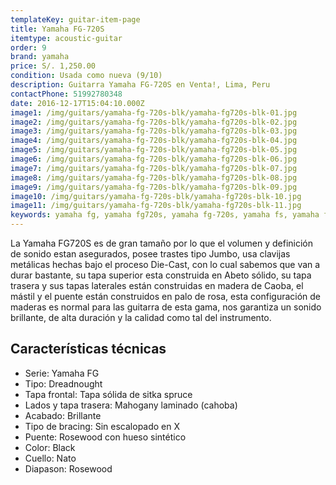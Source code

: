 ```yaml
---
templateKey: guitar-item-page
title: Yamaha FG-720S
itemtype: acoustic-guitar
order: 9
brand: yamaha
price: S/. 1,250.00
condition: Usada como nueva (9/10)
description: Guitarra Yamaha FG-720S en Venta!, Lima, Peru
contactPhone: 51992780348
date: 2016-12-17T15:04:10.000Z
image1: /img/guitars/yamaha-fg-720s-blk/yamaha-fg720s-blk-01.jpg
image2: /img/guitars/yamaha-fg-720s-blk/yamaha-fg720s-blk-02.jpg
image3: /img/guitars/yamaha-fg-720s-blk/yamaha-fg720s-blk-03.jpg
image4: /img/guitars/yamaha-fg-720s-blk/yamaha-fg720s-blk-04.jpg
image5: /img/guitars/yamaha-fg-720s-blk/yamaha-fg720s-blk-05.jpg
image6: /img/guitars/yamaha-fg-720s-blk/yamaha-fg720s-blk-06.jpg
image7: /img/guitars/yamaha-fg-720s-blk/yamaha-fg720s-blk-07.jpg
image8: /img/guitars/yamaha-fg-720s-blk/yamaha-fg720s-blk-08.jpg
image9: /img/guitars/yamaha-fg-720s-blk/yamaha-fg720s-blk-09.jpg
image10: /img/guitars/yamaha-fg-720s-blk/yamaha-fg720s-blk-10.jpg
image11: /img/guitars/yamaha-fg-720s-blk/yamaha-fg720s-blk-11.jpg
keywords: yamaha fg, yamaha fg720s, yamaha fg-720s, yamaha fs, yamaha fs720s, yamaha fs-720s
---
```


La Yamaha FG720S es de gran tamaño por lo que el volumen y definición de sonido estan asegurados, posee trastes tipo Jumbo, usa clavijas metálicas hechas bajo el proceso Die-Cast, con lo cual sabemos que van a durar bastante, su tapa superior esta construida en Abeto sólido, su tapa trasera y sus tapas laterales están construidas en madera de Caoba, el mástil y el puente están construidos en palo de rosa, esta configuración de maderas es normal para las guitarra de esta gama, nos garantiza un sonido brillante,  de alta duración y la calidad como tal del instrumento.

## Características técnicas

* Serie: Yamaha FG
* Tipo: Dreadnought
* Tapa frontal: Tapa sólida de sitka spruce
* Lados y tapa trasera: Mahogany laminado (cahoba)
* Acabado: Brillante
* Tipo de bracing: Sin escalopado en X
* Puente: Rosewood con hueso sintético
* Color: Black
* Cuello: Nato
* Diapason: Rosewood
